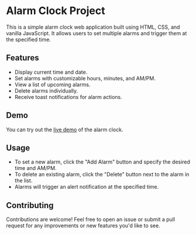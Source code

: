# Alarm Clock Project

This is a simple alarm clock web application built using HTML, CSS, and vanilla JavaScript. It allows users to set multiple alarms and trigger them at the specified time.

## Features

- Display current time and date.
- Set alarms with customizable hours, minutes, and AM/PM.
- View a list of upcoming alarms.
- Delete alarms individually.
- Receive toast notifications for alarm actions.

## Demo

You can try out the [live demo](https://tanmaytb404.github.io/AlarmClock/) of the alarm clock.

## Usage

- To set a new alarm, click the "Add Alarm" button and specify the desired time and AM/PM.
- To delete an existing alarm, click the "Delete" button next to the alarm in the list.
- Alarms will trigger an alert notification at the specified time.

## Contributing

Contributions are welcome! Feel free to open an issue or submit a pull request for any improvements or new features you'd like to see.
